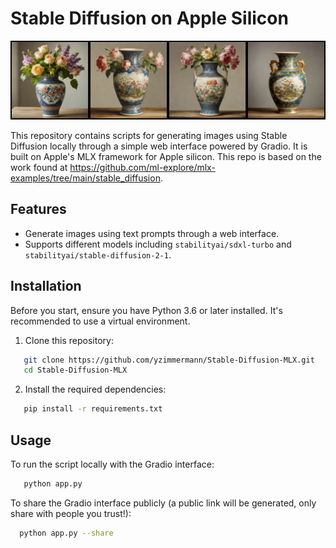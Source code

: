 # Stable Diffusion on Apple Silicon

![A beautiful vase](out.png)

This repository contains scripts for generating images using Stable Diffusion locally through a simple web interface powered by Gradio. It is built on Apple's MLX framework for Apple silicon. 
This repo is based on the work found at https://github.com/ml-explore/mlx-examples/tree/main/stable_diffusion.

## Features

- Generate images using text prompts through a web interface.
- Supports different models including `stabilityai/sdxl-turbo` and `stabilityai/stable-diffusion-2-1`.


## Installation

Before you start, ensure you have Python 3.6 or later installed. It's recommended to use a virtual environment.

1. Clone this repository:
```bash
   git clone https://github.com/yzimmermann/Stable-Diffusion-MLX.git
   cd Stable-Diffusion-MLX
   ```
2. Install the required dependencies:
```bash
   pip install -r requirements.txt
   ```
## Usage
To run the script locally with the Gradio interface:
```bash
   python app.py
   ```
To share the Gradio interface publicly (a public link will be generated, only share with people you trust!):
```bash
  python app.py --share
  ```






